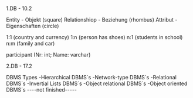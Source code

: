 1.DB - 10.2

Entity - Objekt (square)
Relationshiop - Beziehung (rhombus)
Attribut - Eigenschaften (circle)

1:1 (country and currency)
1:n (person has shoes)
n:1 (students in school)
n:m (family and car)

participant (Nr: int; Name: varchar)


2.DB - 17.2

DBMS Types
-Hierarchical DBMS´s
-Network-type DBMS´s
-Relational DBMS´s
-Invertial Lists DBMS´s
-Object relational DBMS´s
-Object oriented DBMS´s
----not finished-----
